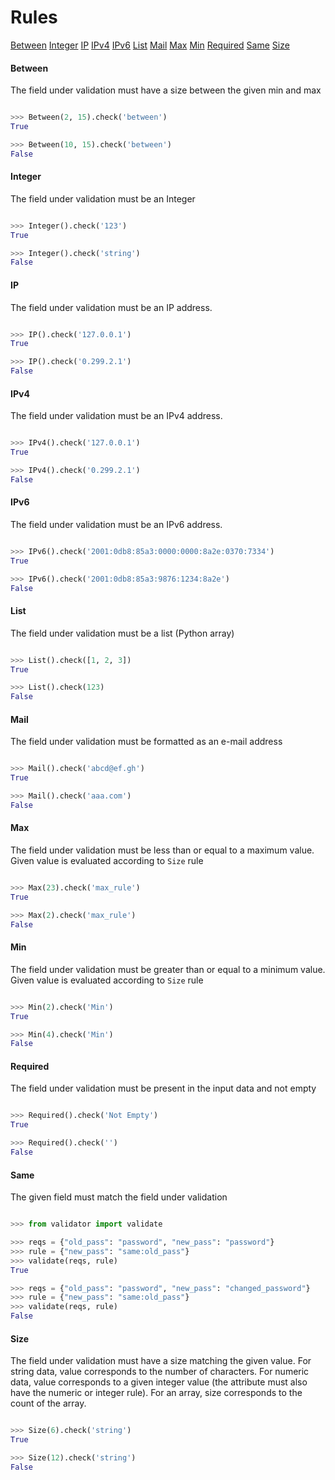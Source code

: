 # Rules

<div>
<p>
<a href="#Between">Between</a>
<a href="#Integer">Integer</a>
<a href="#IP">IP</a>
<a href="#IPv4">IPv4</a>
<a href="#IPv6">IPv6</a>
<a href="#List">List</a>
<a href="#Mail">Mail</a>
<a href="#Max">Max</a>
<a href="#Min">Min</a>
<a href="#Required">Required</a>
<a href="#Same">Same</a>
<a href="#Size">Size</a>
</p>
</div><a name="Between"/>

#### Between
The field under validation must have a size between the given min and max
```python

>>> Between(2, 15).check('between')
True

>>> Between(10, 15).check('between')
False


```
<a name="Integer"/>

#### Integer
The field under validation must be an Integer
```python

>>> Integer().check('123')
True

>>> Integer().check('string')
False


```
<a name="IP"/>

#### IP
The field under validation must be an IP address.
```python

>>> IP().check('127.0.0.1')
True

>>> IP().check('0.299.2.1')
False


```
<a name="IPv4"/>

#### IPv4
The field under validation must be an IPv4 address.
```python

>>> IPv4().check('127.0.0.1')
True

>>> IPv4().check('0.299.2.1')
False


```
<a name="IPv6"/>

#### IPv6
The field under validation must be an IPv6 address.
```python

>>> IPv6().check('2001:0db8:85a3:0000:0000:8a2e:0370:7334')
True

>>> IPv6().check('2001:0db8:85a3:9876:1234:8a2e')
False


```
<a name="List"/>

#### List
The field under validation must be a list (Python array)
```python

>>> List().check([1, 2, 3])
True

>>> List().check(123)
False


```
<a name="Mail"/>

#### Mail
The field under validation must be formatted as an e-mail address
```python

>>> Mail().check('abcd@ef.gh')
True

>>> Mail().check('aaa.com')
False


```
<a name="Max"/>

#### Max
The field under validation must be less than or equal to a maximum value. Given value is evaluated according to `Size` rule
```python

>>> Max(23).check('max_rule')
True

>>> Max(2).check('max_rule')
False


```
<a name="Min"/>

#### Min
The field under validation must be greater than or equal to a minimum value. Given value is evaluated according to `Size` rule
```python

>>> Min(2).check('Min')
True

>>> Min(4).check('Min')
False


```
<a name="Required"/>

#### Required
The field under validation must be present in the input data and not empty
```python

>>> Required().check('Not Empty')
True

>>> Required().check('')
False


```
<a name="Same"/>

#### Same
The given field must match the field under validation
```python

>>> from validator import validate

>>> reqs = {"old_pass": "password", "new_pass": "password"}
>>> rule = {"new_pass": "same:old_pass"}
>>> validate(reqs, rule)
True

>>> reqs = {"old_pass": "password", "new_pass": "changed_password"}
>>> rule = {"new_pass": "same:old_pass"}
>>> validate(reqs, rule)
False


```
<a name="Size"/>

#### Size
The field under validation must have a size matching the given value. For string data, value corresponds to the number of characters. For numeric data, value corresponds to a given integer value (the attribute must also have the numeric or integer rule). For an array, size corresponds to the count of the array.
```python

>>> Size(6).check('string')
True

>>> Size(12).check('string')
False


```
